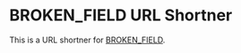 # BROKEN_FIELD URL Shortner

This is a URL shortner for [BROKEN_FIELD](https://a2aaron.github.io/BROKEN_FIELD/).